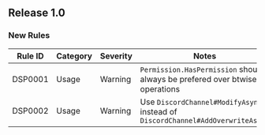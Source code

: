 ## Release 1.0

### New Rules

 Rule ID | Category | Severity | Notes                                                                          
---------|----------|----------|--------------------------------------------------------------------------------
 DSP0001 | Usage    | Warning  | `Permission.HasPermission` should always be prefered over btwise operations    
 DSP0002 | Usage    | Warning  | Use `DiscordChannel#ModifyAsync` instead of `DiscordChannel#AddOverwriteAsnyc` 